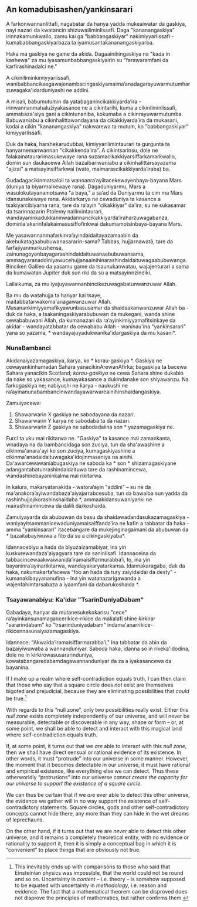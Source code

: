 ## An komadubisashen/yankinsarari

A farkonwannanlittafi, nagabatar da hanya yadda mukeaiwatar da gaskiya, nayi nazari da kwatancin shizuwailiminlissafi. Daga "ƙananangaskiya" irinnakamunkwallo, zamu kai ga "babbangaskiyar" nakimiyyarlissafi - kumababbangaskiyarbaza ta iyamusantaƙananangaskiyarba.

Haka ma gaskiya ne game da aƙida. Dagaainihingaskiya na "kada in kashewa" za mu iyasamunbabbangaskiyairin su "farawaramfani da karfirashinadalci ne."

A cikiniliminkimiyyarlissafi, wanibabbancikasgawajenambacingaskiyamaima’anadagarayuwarmutumharzuwagaka'idarduniyashi ne addini.

A misali, babumutumin da yataɓaganincikakkiyarda’ira - irinwannanmahalužiyakasance ne a cikintarihi, kuma a cikinilminlissafi, ammabaza'aiya gani a cikintunaniba, kokumaba a cikinrayuwarmutumba. Babuwaniabu a cikinhalittawandayana da cikakkiyarda’ira da mukasani, kodai a cikin "ƙananangaskiya" nakwarewa ta mutum, ko "babbangaskiyar" kimiyyarlissafi.

Duk da haka, harshekarudubbai, kimiyyarilimintaurari ta gurgunta ta hanyarnemanwannan "cikakkenda’ira". A cikintsarinsu, dole ne falakainataurarimasukewaye rana suzamacikakkiyarsiffarkamarƙwallo, domin sun daukacewa Allah bazaibariwaniabu a cikinhalittarsayazama "ajizai" a matsayinsiffarkwai (wato, maimarascikakkiyarda’iraba) ba.

Gudadagacikinmatsaloli ta wannanra’ayiitacekewayenbaya-bayana Mars (duniya ta biyarmaikewaye rana). Dagaduniyarmu, Mars a wasulokutayanamotsawa "a baya," a sa’ad da Duniyarmu ta cim ma Mars idansunakewaye rana. Aƙidarkarya ne cewaduniya ta kasance a tsakiyarcibiyarna rana, tare da ra’ayin "cikakkiyar" da’ira, su ne sukasamar da tsarinnazarin Ptolemy nailimintaurari, wandayaninkadukkaninwaɗannancikakkiyarda’iraharzuwagabanza, dominla'akarinfalakaimasusiffofinkwai  dakumamotsinbaya-bayana Mars.

Me yasawannanmafarkinra’ayindaidaitayazamaabin da akebuƙatagaabubuwanasararin-sama? Tabbas, hujjarnawatã, tare da farfajiyanmurƙushensa, zainunagoyonbayagarashindaidaituwanaabubuwansama, ammagyaranaddiniyawucehujjanaainihinarashindaidaituwagaabubuwanga. Binciken Galileo da yasamu game da tsaunukanwatau, wajajenturari a sama da kumawatan Jupiter duk sun riki da su a matsayinnzindiki.

Lallaikuma, za mu iyajuyawannanbincikezuwagabatunwanzuwar Allah.

Ba mu da watahujja ta hanyar kai tsaye, maitabbatarwakoma'anagawanzuwar Allah. Masanankimiyyamafikyawunbasusamar da shaidaakanwanzuwar Allah ba - duk da haka, a tsakaningaskiyarabubuwan da mukegani, wanda shine cewababuwani Allah, da kumanazari da ra’ayinkimiyyamafitsinkaye da akidar - wandayatabbatar da cewababu Allah - waninau'ina "yankinsarari" yana so yazama, * wandayajuyadukwanika'idargaskiya da mu kasani*.

### NunaBambanci

Akidanaiyazamagaskiya, ƙarya, ko * korau-gaskiya *. Gaskiya ne cewayankinhamadan Sahara yanacikinArewanAfirka; bagaskiya ta bacewa Sahara yanacikin Scotland; *korau-gaskiya* ne cewa Sahara shine dukabin da nake so yakasance, kumayakasance a dukindanake son shiyawanzu. Na farkogaskiya ne; nabiyushi ne ƙarya - naukushi ne ra’ayinanunabambancinwandayawarwareainihinshaidangaskiya.

Zamuiyacewa:

1. Shawarwarin X gaskiya ne sabodayana da nazari.
2. Shawarwarin Y karya ne sabodaba ta da nazari.
3. Shawarwarin Z gaskiya ne sabodadaiina son * yazamagaskiya ne.

Furci ta uku mai rikitarwa ne. "Gaskiya" ta kasance mai zamankanta, wnadaya na da bambancidaga son zuciya, tun da sha'awashine a cikinma'anara'ayi ko son zuciya, kumagaskiyashine a cikinma'anadaidaituwagaka'idojinmasaniya na ainihi. Da'awarcewawaniabugaskiya ne saboda ka * son * shizamagaskiyane adangantabatunrashindaidaituwa tare da rashinamincewa, wandashinebayaninkalma mai rikitarwa.

In kalura, maƙaryatanakida - watora’ayin "addini" – su ne da ma'anakora’ayiwandabaza'aiyajarrabcesuba, tun da bawaiba sun yadda da rashinhujjojikorashinshaidaba *, ammaakidansuwaniyanki ne mairashinamincewa da dalili da/koshaida.

Zamuiyayarda da abubuwan da basu da shaidawaɗandasukazamagaskiya - waniyayitsammanicewaduniyamaisaiffanda’ira ne kafin a tabbatar da haka - amma "yankinsarari" itacebangare da mukejinginagaimani da abubuwan da * bazaitabayiwuwa a fito da su a cikingaskiyaba*.

Idannacebiyu a hada da biyuzaizamabiyar, ina yin kuskurewandaza'aiyagyara tare da saninlisafi. Idannaceina da tabbacincewaakwaiwanida’iramaisiffarmurabba’i, to, ina yin bayaninra’ayinarikitarwa, wandayakaryatarkansa. Idannakaragaba, duk da haka, nakumakarfafacewa “foo an hada da tury zaiyidaidai da desty" - kumanakibayyananufina - Ina yin watanazarigawanda a wajenfahimtarsabaza a iyaamfani da dabarukoshaida *.

### Tsayawanabiyu: Ƙa'idar "TsarinDuniyaDabam"

Gabaɗaya, hanyar da mutanesukeƙoƙarisu "cece" ra’ayinkansunamagancerikice-rikice da maƙalafi shine ƙirƙirar "sararindabam" ko "trsarinduniyadabam" indama'anarrikice-rikicennasunaiyazamagaskiya.

Idannace: "Akwaida’iramaisiffarmarabba’i," Ina tabbatar da abin da bazaiyiwuwaba a wannanduniyar. Saboda haka, idanna so in rikeka'idodina, dole ne in kirkirowasusararinduniya, kowatabangaredabamdagawannanduniyar da za a iyakasancewa da bayanina.

If I make up a realm where self-contradiction equals truth, I can then claim that those who say that a square circle does *not* exist are themselves bigoted and prejudicial, because they are eliminating possibilities that *could* be true.[^1]

With regards to this “null zone”, only two possibilities really exist. Either this *null zone* exists completely independently of our universe, and will never be measurable, detectable or discoverable in any way, shape or form – or, at some point, we shall be able to detect and interact with this magical land where self-contradiction equals truth.

If, at some point, it turns out that we *are* able to interact with this *null zone*, then we shall have direct sensual or rational evidence of its existence. In other words, it must “protrude” into our universe in some manner. However, the moment that it becomes detectable in our universe, it must have rational and empirical existence, like everything else we can detect. Thus these otherworldly “protrusions” into our universe *cannot create the capacity for our universe to support the existence of a square circle*.

We can thus be certain that if we *are* ever able to detect this other universe, the evidence we gather will in no way support the existence of self-contradictory statements. Square circles, gods and other self-contradictory concepts cannot hide there, any more than they can hide in the wet dreams of leprechauns.

On the other hand, if it turns out that we are *never* able to detect this other universe, and it remains a completely theoretical entity, with no evidence or rationality to support it, then it is simply a conceptual bag in which it is “convenient” to place things that are obviously not true.

[^1]: This inevitably ends up with comparisons to those who said that Einsteinian physics was impossible, that the world could not be round and so on. Uncertainty in *content* – i.e. theory – is somehow supposed to be equated with uncertainty in *methodology*, i.e. reason and evidence. The fact that a mathematical theorem can be disproved does not disprove the principles of mathematics, but rather confirms them.
